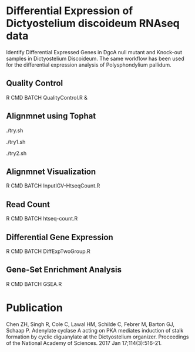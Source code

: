 # Differential Expression of Dictyostelium discoideum RNAseq data
Identify Differential Expressed Genes in DgcA null mutant and Knock-out samples in Dictyostelium Discoideum. The same workflow has been used for the differential expression analysis of Polysphondylium pallidum.

## Quality Control

  R CMD BATCH QualityControl.R &

## Alignmnet using Tophat

  ./try.sh
  
  ./try1.sh
  
  ./try2.sh
  
## Alignmnet Visualization

   R CMD BATCH InputIGV-HtseqCount.R

## Read Count

  R CMD BATCH htseq-count.R

## Differential Gene Expression

  R CMD BATCH DiffExpTwoGroup.R
  
## Gene-Set Enrichment Analysis

  R CMD BATCH GSEA.R
  
# Publication

Chen ZH, Singh R, Cole C, Lawal HM, Schilde C, Febrer M, Barton GJ, Schaap P. Adenylate cyclase A acting on PKA mediates induction of stalk formation by cyclic diguanylate at the Dictyostelium organizer. Proceedings of the National Academy of Sciences. 2017 Jan 17;114(3):516-21.
